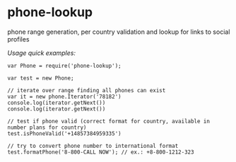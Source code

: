 phone-lookup
============

phone range generation, per country validation and lookup for links to social profiles


*Usage quick examples:*

```
var Phone = require('phone-lookup');

var test = new Phone;

// iterate over range finding all phones can exist
var it = new phone.Iterator('78182')
console.log(iterator.getNext())
console.log(iterator.getNext())

// test if phone valid (correct format for country, available in number plans for country)
test.isPhoneValid('+14857384959335')

// try to convert phone number to international format
test.formatPhone('8-800-CALL NOW'); // ex.: +8-800-1212-323
```